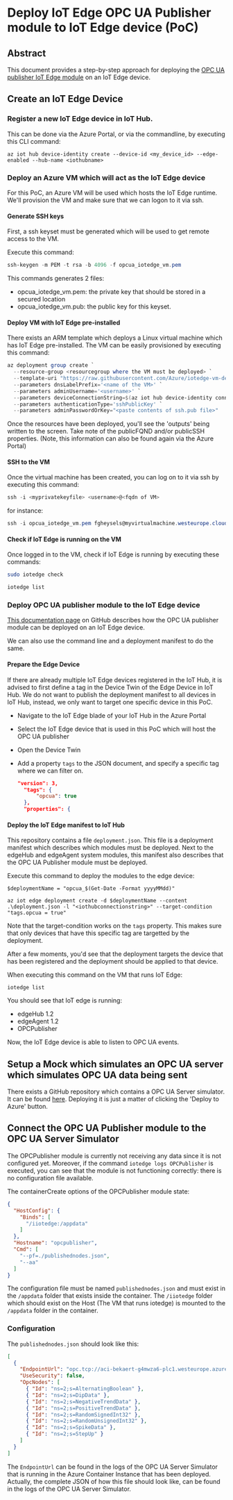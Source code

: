 # Deploy IoT Edge OPC UA Publisher module to IoT Edge device (PoC)

## Abstract

This document provides a step-by-step approach for deploying the [OPC UA publisher IoT Edge module](https://github.com/Azure/iot-edge-opc-publisher) on an IoT Edge device.

## Create an IoT Edge Device

### Register a new IoT Edge device in IoT Hub.  

This can be done via the Azure Portal, or via the commandline, by executing this CLI command:

```azcli
az iot hub device-identity create --device-id <my_device_id> --edge-enabled --hub-name <iothubname>
```

### Deploy an Azure VM which will act as the IoT Edge device

For this PoC, an Azure VM will be used which hosts the IoT Edge runtime.
We'll provision the VM and make sure that we can logon to it via ssh.

#### Generate SSH keys

First, a ssh keyset must be generated which will be used to get remote access to the VM.

Execute this command:

```powershell
ssh-keygen -m PEM -t rsa -b 4096 -f opcua_iotedge_vm.pem
```

This commands generates 2 files:
- opcua_iotedge_vm.pem:  the private key that should be stored in a secured location
- opcua_iotedge_vm.pub: the public key for this keyset.

#### Deploy VM with IoT Edge pre-installed

There exists an ARM template which deploys a Linux virtual machine which has IoT Edge pre-installed.  The VM can be easily provisioned by executing this command:

```powershell
az deployment group create `
  --resource-group <resourcegroup where the VM must be deployed> `
  --template-uri "https://raw.githubusercontent.com/Azure/iotedge-vm-deploy/1.2.0/edgeDeploy.json" `
  --parameters dnsLabelPrefix='<name of the VM>' `
  --parameters adminUsername='<username>' `
  --parameters deviceConnectionString=$(az iot hub device-identity connection-string show --device-id <my_device_id> --hub-name <iothubname> -o tsv) `
  --parameters authenticationType='sshPublicKey' `
  --parameters adminPasswordOrKey="<paste contents of ssh.pub file>"
```

Once the resources have been deployed, you'll see the 'outputs' being written to the screen.  Take note of the publicFQND and/or publicSSH properties.  (Note, this information can also be found again via the Azure Portal)

#### SSH to the VM

Once the virtual machine has been created, you can log on to it via ssh by executing this command:

```powershell
ssh -i <myprivatekeyfile> <username>@<fqdn of VM>
```

for instance:

```powershell
ssh -i opcua_iotedge_vm.pem fgheysels@myvirtualmachine.westeurope.cloudapp.azure.com
```

#### Check if IoT Edge is running on the VM

Once logged in to the VM, check if IoT Edge is running by executing these commands:

```bash
sudo iotedge check
```

```bash
iotedge list
```

### Deploy OPC UA publisher module to the IoT Edge device

[This documentation page](https://github.com/Azure/iot-edge-opc-publisher) on GitHub describes how the OPC UA publisher module can be deployed on an IoT Edge device.

We can also use the command line and a deployment manifest to do the same.

#### Prepare the Edge Device

If there are already multiple IoT Edge devices registered in the IoT Hub, it is advised to first define a tag in the Device Twin of the Edge Device in IoT Hub.  We do not want to publish the deployment manifest to all devices in IoT Hub, instead, we only want to target one specific device in this PoC.

- Navigate to the IoT Edge blade of your IoT Hub in the Azure Portal
- Select the IoT Edge device that is used in this PoC which will host the OPC UA publisher
- Open the Device Twin
- Add a property `tags` to the JSON document, and specify a specific tag where we can filter on.
  
  ```json
  "version": 3,
    "tags": {
        "opcua": true
    },
    "properties": {
  ```

#### Deploy the IoT Edge manifest to IoT Hub

This repository contains a file `deployment.json`.  This file is a deployment manifest which describes which modules must be deployed.  Next to the edgeHub and edgeAgent system modules, this manifest also describes that the OPC UA Publisher module must be deployed.

Execute this command to deploy the modules to the edge device:

```
$deploymentName = "opcua_$(Get-Date -Format yyyyMMdd)"

az iot edge deployment create -d $deploymentName --content .\deployment.json -l "<iothubconnectionstring>" --target-condition "tags.opcua = true"
```

Note that the target-condition works on the `tags` property.  This makes sure that only devices that have this specific tag are targetted by the deployment.

After a few moments, you'd see that the deployment targets the device that has been registered and the deployment should be applied to that device.

When executing this command on the VM that runs IoT Edge:

```
iotedge list
```

You should see that IoT edge is running:
 - edgeHub 1.2
 - edgeAgent 1.2
 - OPCPublisher


Now, the IoT Edge device is able to listen to OPC UA events.

## Setup a Mock which simulates an OPC UA server which simulates OPC UA data being sent

There exists a GitHub repository which contains a OPC UA Server simulator.  It can be found [here](https://github.com/Azure-Samples/iot-edge-opc-plc).
Deploying it is just a matter of clicking the 'Deploy to Azure' button.

## Connect the OPC UA Publisher module to the OPC UA Server Simulator

The OPCPublisher module is currently not receiving any data since it is not configured yet.
Moreover, if the command `iotedge logs OPCPublisher` is executed, you can see that the module is not functioning correctly:  there is no configuration file available.

The containerCreate options of the OPCPublisher module state:

```json
{
  "HostConfig": {
    "Binds": [
      "/iiotedge:/appdata"
    ]
  },
  "Hostname": "opcpublisher",
  "Cmd": [
    "--pf=./publishednodes.json",
    "--aa"
  ]
}
```

The configuration file must be named `publishednodes.json` and must exist in the `/appdata` folder that exists inside the container.
The `/iiotedge` folder which should exist on the Host (The VM that runs iotedge) is mounted to the `/appdata` folder in the container.

### Configuration

The `publishednodes.json` should look like this:

```json
[
  {
    "EndpointUrl": "opc.tcp://aci-bekaert-g4mwza6-plc1.westeurope.azurecontainer.io:50000",
    "UseSecurity": false,
    "OpcNodes": [
      { "Id": "ns=2;s=AlternatingBoolean" },
      { "Id": "ns=2;s=DipData" },
      { "Id": "ns=2;s=NegativeTrendData" },
      { "Id": "ns=2;s=PositiveTrendData" },
      { "Id": "ns=2;s=RandomSignedInt32" },
      { "Id": "ns=2;s=RandomUnsignedInt32" },
      { "Id": "ns=2;s=SpikeData" },
      { "Id": "ns=2;s=StepUp" }
    ]
  }
]
```

The `EndpointUrl` can be found in the logs of the OPC UA Server Simulator that is running in the Azure Container Instance that has been deployed.
Actually, the complete JSON of how this file should look like, can be found in the logs of the OPC UA Server Simulator.